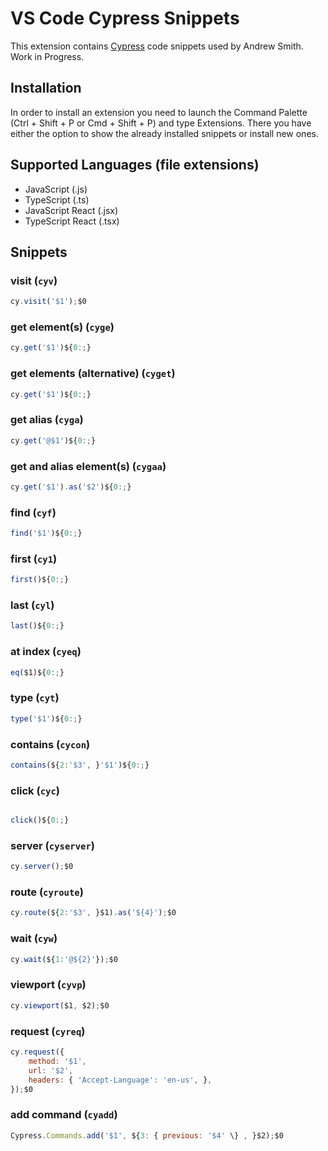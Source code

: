 # VS Code Cypress Snippets

This extension contains [Cypress](https://cypress.io/) code snippets used by Andrew Smith. Work in Progress.

## Installation

In order to install an extension you need to launch the Command Palette (Ctrl + Shift + P or Cmd + Shift + P) and type Extensions.
There you have either the option to show the already installed snippets or install new ones.

## Supported Languages (file extensions)

- JavaScript (.js)
- TypeScript (.ts)
- JavaScript React (.jsx)
- TypeScript React (.tsx)

## Snippets

### visit (`cyv`)
```javascript
cy.visit('$1');$0
```
### get element(s) (`cyge`)
```javascript
cy.get('$1')${0:;}
```
### get elements (alternative) (`cyget`)
```javascript
cy.get('$1')${0:;}
```
### get alias (`cyga`)
```javascript
cy.get('@$1')${0:;}
```
### get and alias element(s) (`cygaa`)
```javascript
cy.get('$1').as('$2')${0:;}
```
### find (`cyf`)
```javascript
find('$1')${0:;}
```
### first (`cy1`)
```javascript
first()${0:;}
```
### last (`cyl`)
```javascript
last()${0:;}
```
### at index (`cyeq`)
```javascript
eq($1)${0:;}
```
### type (`cyt`)
```javascript
type('$1')${0:;}
```
### contains (`cycon`)
```javascript
contains(${2:'$3', }'$1')${0:;}
```
### click (`cyc`)
```javascript

click()${0:;}
```
### server (`cyserver`)
```javascript
cy.server();$0
```
### route (`cyroute`)
```javascript
cy.route(${2:'$3', }$1).as('${4}');$0
```
### wait (`cyw`)
```javascript
cy.wait(${1:'@${2}'});$0
```
### viewport (`cyvp`)
```javascript
cy.viewport($1, $2);$0
```
### request (`cyreq`)
```javascript
cy.request({
	method: '$1',
	url: '$2',
	headers: { 'Accept-Language': 'en-us', },
});$0
```
### add command (`cyadd`)
```javascript
Cypress.Commands.add('$1', ${3: { previous: '$4' \} , }$2);$0
```
